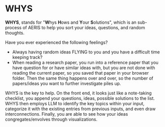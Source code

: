 # WHYS

**WHYS**, stands for "**W**hys **H**ows and **Y**our **S**olutions", which is an sub-process of AERIS to help you sort your ideas, questions, and random thoughts. 

Have you ever experienced the following feelings?
- Always having random ideas FLYING to you and you have a difficult time keeping track?
- When reading a research paper, you run into a reference paper that you have question for or have similar ideas with, but you are not done with reading the current paper, so you saved that paper in your browser folder. Then the same thing happens over and over, so the number of papers/ideas you want to further investigate piles up.

WHYS is the key to help. On the front end, it looks just like a note-taking checklist, you append your questions, ideas, possible solutions to the list. WHYS then employs LLM to identify the key topics within your input, categorize it with the existing entries from previous inputs, and even draw interconnections. Finally, you are able to see how your ideas congregates/envolves through visualizations.